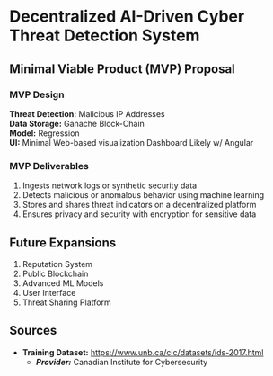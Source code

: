 # Decentralized AI-Driven Cyber Threat Detection System

## Minimal Viable Product (MVP) Proposal
### MVP Design
**Threat Detection:** Malicious IP Addresses  
**Data Storage:** Ganache Block-Chain  
**Model:** Regression  
**UI:** Minimal Web-based visualization Dashboard Likely w/ Angular  

### MVP Deliverables
1) Ingests network logs or synthetic security data
2) Detects malicious or anomalous behavior using machine learning
3) Stores and shares threat indicators on a decentralized platform
4) Ensures privacy and security with encryption for sensitive data


## Future Expansions
1) Reputation System
2) Public Blockchain
3) Advanced ML Models
4) User Interface
5) Threat Sharing Platform

## Sources
 - **Training Dataset:** https://www.unb.ca/cic/datasets/ids-2017.html
    - ***Provider:*** Canadian Institute for Cybersecurity
